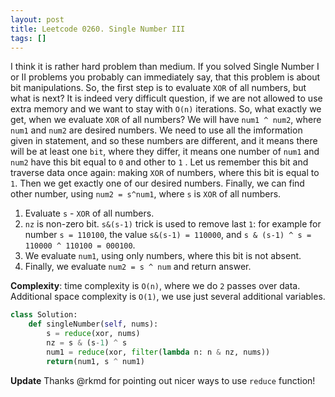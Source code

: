 ```yaml
---
layout: post
title: Leetcode 0260. Single Number III
tags: []
---
```


I think it is rather hard problem than medium. If you solved Single Number I or II problems you probably can immediately say, that this problem is about bit manipulations. So, the first step is to evaluate `XOR` of all numbers, but what is next? It is indeed very difficult question, if we are not allowed to use extra memory and we want to stay with `O(n)` iterations. So, what exactly we get, when we evaluate `XOR` of all numbers? We will have `num1 ^ num2`, where `num1` and `num2` are desired numbers. We need to use all the imformation given in statement, and so these numbers are different, and it means there will be at least one `bit`, where they differ, it means one number of `num1` and `num2` have this bit equal to `0` and other to `1` . Let us remember this bit and traverse data once again: making `XOR` of numbers, where this bit is equal to `1`. Then we get exactly one of our desired numbers. Finally, we can find other number, using `num2 = s^num1`, where `s` is `XOR` of all numbers.

1. Evaluate `s` - `XOR` of all numbers.
2. `nz` is non-zero bit. `s&(s-1)` trick is used to remove last `1`: for example for number `s = 110100`, the value `s&(s-1) = 110000`, and `s & (s-1) ^ s = 110000 ^ 110100 = 000100`.
3. We evaluate `num1`, using only numbers, where this bit is not absent.
4. Finally, we evaluate `num2 = s ^ num` and return answer.

**Complexity**: time complexity is `O(n)`, where we do `2` passes over data. Additional space complexity is `O(1)`, we use just several additional variables.

```python
class Solution:
    def singleNumber(self, nums):
        s = reduce(xor, nums)
        nz = s & (s-1) ^ s
        num1 = reduce(xor, filter(lambda n: n & nz, nums))
        return(num1, s ^ num1)
```

**Update** Thanks @rkmd for pointing out nicer ways to use `reduce` function!
